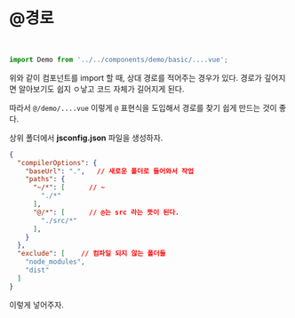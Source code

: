 # @경로

<br/>

```js
import Demo from '../../components/demo/basic/....vue';
```

위와 같이 컴포넌트를 import 할 때, 상대 경로를 적어주는 경우가 있다. 경로가 깊어지면 알아보기도 쉽지 ㅇ낳고 코드 자체가 길어지게 된다.

따라서 `@/demo/....vue` 이렇게 `@` 표현식을 도입해서 경로를 찾기 쉽게 만드는 것이 좋다.

상위 폴더에서 **jsconfig.json** 파일을 생성하자.

```json
{
  "compilerOptions": {
    "baseUrl": ".",   // 새로운 폴더로 들어와서 작업
    "paths": {
      "~/*": [      // ~
        "./*"
      ],
      "@/*": [      // @는 src 라는 뜻이 된다.
        "./src/*"
      ],
    }
  },
  "exclude": [    // 컴파일 되지 않는 폴더들
    "node_modules",
    "dist"
  ]
}
```

이렇게 넣어주자.